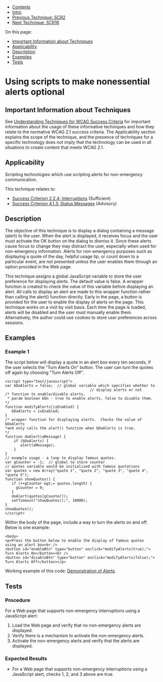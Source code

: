 -   [Contents](https://www.w3.org/WAI/WCAG21/Techniques/#techniques "Table of Contents")
-   [Intro](https://www.w3.org/WAI/WCAG21/Techniques/#introduction "Introduction to Techniques")
-   [Previous Technique: SCR2](SCR2)
-   [Next Technique: SCR16](SCR16)

On this page:

-   [Important Information about Techniques](#important-information)
-   [Applicability](#applicability)
-   [Description](#description)
-   [Examples](#examples)
-   [Tests](#tests)

Using scripts to make nonessential alerts optional
==================================================

Important Information about Techniques
--------------------------------------

See [Understanding Techniques for WCAG Success Criteria](https://www.w3.org/WAI/WCAG21/Understanding/understanding-techniques) for important information about the usage of these informative techniques and how they relate to the normative WCAG 2.1 success criteria. The Applicability section explains the scope of the technique, and the presence of techniques for a specific technology does not imply that the technology can be used in all situations to create content that meets WCAG 2.1.

Applicability
-------------

Scripting technologies which use scripting alerts for non-emergency communication.

This technique relates to:

-   [Success Criterion 2.2.4: Interruptions](https://www.w3.org/WAI/WCAG21/Understanding/interruptions) (Sufficient)
-   [Success Criterion 4.1.3: Status Messages](https://www.w3.org/WAI/WCAG21/Understanding/status-messages) (Advisory)

Description
-----------

The objective of this technique is to display a dialog containing a message (alert) to the user. When the alert is displayed, it receives focus and the user must activate the OK button on the dialog to dismiss it. Since these alerts cause focus to change they may distract the user, especially when used for non-emergency information. Alerts for non-emergency purposes such as displaying a quote of the day, helpful usage tip, or count down to a particular event, are not presented unless the user enables them through an option provided in the Web page.

This technique assigns a global JavaScript variable to store the user preference for displaying alerts. The default value is false. A wrapper function is created to check the value of this variable before displaying an alert. All calls to display an alert are made to this wrapper function rather than calling the alert() function directly. Early in the page, a button is provided for the user to enable the display of alerts on the page. This technique works on a visit by visit basis. Each time the page is loaded, alerts will be disabled and the user must manually enable them. Alternatively, the author could use cookies to store user preferences across sessions.

Examples
--------

### Example 1

The script below will display a quote in an alert box every ten seconds, if the user selects the "Turn Alerts On" button. The user can turn the quotes off again by choosing "Turn Alerts Off".

    <script type="text/javascript">
    var bDoAlerts = false;  // global variable which specifies whether to 
                                           // display alerts or not
    /* function to enable/disable alerts.
     * param boolean bOn - true to enable alerts, false to disable them.
    */
    function modifyAlerts(isEnabled) {
       bDoAlerts = isEnabled;
    }
    /* wrapper function for displaying alerts.  Checks the value of bDoAlerts
    *and only calls the alert() function when bDoAlerts is true.
    */
    function doAlert(aMessage) {
        if (bDoAlerts) {
           alert(aMessage);
        }
    }
    // example usage - a loop to display famous quotes.
    var gCounter = -1;  // global to store counter
    // quotes variable would be initialized with famous quotations
    var quotes = new Array("quote 1", "quote 2", "quote 3", "quote 4", "quote 5");
    function showQuotes() {
       if (++gCounter &gt;= quotes.length) {
         gCounter = 0;
       }
       doAlert(quotes[gCounter]);
       setTimeout("showQuotes();", 10000);
    }
    showQuotes();
    </script>

Within the body of the page, include a way to turn the alerts on and off. Below is one example:

    <body>
    <p>Press the button below to enable the display of famous quotes 
    using an alert box<br />
    <button id="enableBtn" type="button" onclick="modifyAlerts(true);">
    Turn Alerts On</button><br />
    <button id="disableBtn" type="button" onclick="modifyAlerts(false);">
    Turn Alerts Off</button></p>

Working example of this code: [Demonstration of Alerts](../../working-examples/script-enable-alerts/).

Tests
-----

### Procedure

For a Web page that supports non-emergency interruptions using a JavaScript alert:

1.  Load the Web page and verify that no non-emergency alerts are displayed.
2.  Verify there is a mechanism to activate the non-emergency alerts.
3.  Activate the non-emergency alerts and verify that the alerts are displayed.

### Expected Results

-   For a Web page that supports non-emergency interruptions using a JavaScript alert, checks 1, 2, and 3 above are true.
